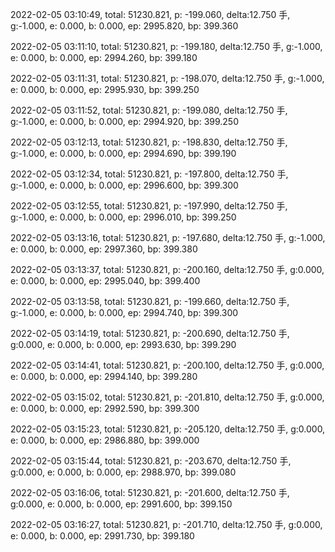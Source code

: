 2022-02-05 03:10:49, total: 51230.821, p: -199.060, delta:12.750 手, g:-1.000, e: 0.000, b: 0.000, ep: 2995.820, bp: 399.360

2022-02-05 03:11:10, total: 51230.821, p: -199.180, delta:12.750 手, g:-1.000, e: 0.000, b: 0.000, ep: 2994.260, bp: 399.180

2022-02-05 03:11:31, total: 51230.821, p: -198.070, delta:12.750 手, g:-1.000, e: 0.000, b: 0.000, ep: 2995.930, bp: 399.250

2022-02-05 03:11:52, total: 51230.821, p: -199.080, delta:12.750 手, g:-1.000, e: 0.000, b: 0.000, ep: 2994.920, bp: 399.250

2022-02-05 03:12:13, total: 51230.821, p: -198.830, delta:12.750 手, g:-1.000, e: 0.000, b: 0.000, ep: 2994.690, bp: 399.190

2022-02-05 03:12:34, total: 51230.821, p: -197.800, delta:12.750 手, g:-1.000, e: 0.000, b: 0.000, ep: 2996.600, bp: 399.300

2022-02-05 03:12:55, total: 51230.821, p: -197.990, delta:12.750 手, g:-1.000, e: 0.000, b: 0.000, ep: 2996.010, bp: 399.250

2022-02-05 03:13:16, total: 51230.821, p: -197.680, delta:12.750 手, g:-1.000, e: 0.000, b: 0.000, ep: 2997.360, bp: 399.380

2022-02-05 03:13:37, total: 51230.821, p: -200.160, delta:12.750 手, g:0.000, e: 0.000, b: 0.000, ep: 2995.040, bp: 399.400

2022-02-05 03:13:58, total: 51230.821, p: -199.660, delta:12.750 手, g:-1.000, e: 0.000, b: 0.000, ep: 2994.740, bp: 399.300

2022-02-05 03:14:19, total: 51230.821, p: -200.690, delta:12.750 手, g:0.000, e: 0.000, b: 0.000, ep: 2993.630, bp: 399.290

2022-02-05 03:14:41, total: 51230.821, p: -200.100, delta:12.750 手, g:0.000, e: 0.000, b: 0.000, ep: 2994.140, bp: 399.280

2022-02-05 03:15:02, total: 51230.821, p: -201.810, delta:12.750 手, g:0.000, e: 0.000, b: 0.000, ep: 2992.590, bp: 399.300

2022-02-05 03:15:23, total: 51230.821, p: -205.120, delta:12.750 手, g:0.000, e: 0.000, b: 0.000, ep: 2986.880, bp: 399.000

2022-02-05 03:15:44, total: 51230.821, p: -203.670, delta:12.750 手, g:0.000, e: 0.000, b: 0.000, ep: 2988.970, bp: 399.080

2022-02-05 03:16:06, total: 51230.821, p: -201.600, delta:12.750 手, g:0.000, e: 0.000, b: 0.000, ep: 2991.600, bp: 399.150

2022-02-05 03:16:27, total: 51230.821, p: -201.710, delta:12.750 手, g:0.000, e: 0.000, b: 0.000, ep: 2991.730, bp: 399.180